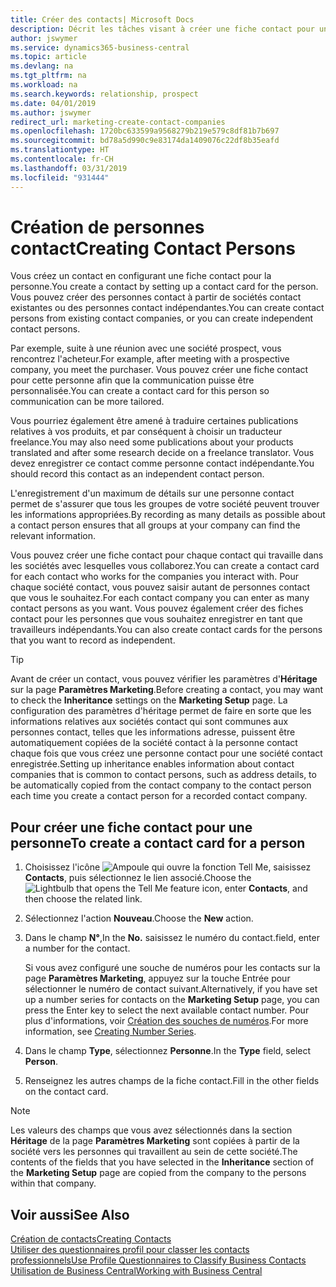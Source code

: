 ```yaml
---
title: Créer des contacts| Microsoft Docs
description: Décrit les tâches visant à créer une fiche contact pour une personne, par exemple, un prospect ou un fournisseur, afin de définir les relations et personnaliser la communication.
author: jswymer
ms.service: dynamics365-business-central
ms.topic: article
ms.devlang: na
ms.tgt_pltfrm: na
ms.workload: na
ms.search.keywords: relationship, prospect
ms.date: 04/01/2019
ms.author: jswymer
redirect_url: marketing-create-contact-companies
ms.openlocfilehash: 1720bc633599a9568279b219e579c8df81b7b697
ms.sourcegitcommit: bd78a5d990c9e83174da1409076c22df8b35eafd
ms.translationtype: HT
ms.contentlocale: fr-CH
ms.lasthandoff: 03/31/2019
ms.locfileid: "931444"
---
```

# <a name="creating-contact-persons"></a><span data-ttu-id="bab5a-103">Création de personnes contact</span><span class="sxs-lookup"><span data-stu-id="bab5a-103">Creating Contact Persons</span></span>
<span data-ttu-id="bab5a-104">Vous créez un contact en configurant une fiche contact pour la personne.</span><span class="sxs-lookup"><span data-stu-id="bab5a-104">You create a contact by setting up a contact card for the person.</span></span> <span data-ttu-id="bab5a-105">Vous pouvez créer des personnes contact à partir de sociétés contact existantes ou des personnes contact indépendantes.</span><span class="sxs-lookup"><span data-stu-id="bab5a-105">You can create contact persons from existing contact companies, or you can create independent contact persons.</span></span>

<span data-ttu-id="bab5a-106">Par exemple, suite à une réunion avec une société prospect, vous rencontrez l'acheteur.</span><span class="sxs-lookup"><span data-stu-id="bab5a-106">For example, after meeting with a prospective company, you meet the purchaser.</span></span> <span data-ttu-id="bab5a-107">Vous pouvez créer une fiche contact pour cette personne afin que la communication puisse être personnalisée.</span><span class="sxs-lookup"><span data-stu-id="bab5a-107">You can create a contact card for this person so communication can be more tailored.</span></span>

<span data-ttu-id="bab5a-108">Vous pourriez également être amené à traduire certaines publications relatives à vos produits, et par conséquent à choisir un traducteur freelance.</span><span class="sxs-lookup"><span data-stu-id="bab5a-108">You may also need some publications about your products translated and after some research decide on a freelance translator.</span></span> <span data-ttu-id="bab5a-109">Vous devez enregistrer ce contact comme personne contact indépendante.</span><span class="sxs-lookup"><span data-stu-id="bab5a-109">You should record this contact as an independent contact person.</span></span>

<span data-ttu-id="bab5a-110">L'enregistrement d'un maximum de détails sur une personne contact permet de s'assurer que tous les groupes de votre société peuvent trouver les informations appropriées.</span><span class="sxs-lookup"><span data-stu-id="bab5a-110">By recording as many details as possible about a contact person ensures that all groups at your company can find the relevant information.</span></span>

<span data-ttu-id="bab5a-111">Vous pouvez créer une fiche contact pour chaque contact qui travaille dans les sociétés avec lesquelles vous collaborez.</span><span class="sxs-lookup"><span data-stu-id="bab5a-111">You can create a contact card for each contact who works for the companies you interact with.</span></span> <span data-ttu-id="bab5a-112">Pour chaque société contact, vous pouvez saisir autant de personnes contact que vous le souhaitez.</span><span class="sxs-lookup"><span data-stu-id="bab5a-112">For each contact company you can enter as many contact persons as you want.</span></span> <span data-ttu-id="bab5a-113">Vous pouvez également créer des fiches contact pour les personnes que vous souhaitez enregistrer en tant que travailleurs indépendants.</span><span class="sxs-lookup"><span data-stu-id="bab5a-113">You can also create contact cards for the persons that you want to record as independent.</span></span>

> [!TIP]  
>   <span data-ttu-id="bab5a-114">Avant de créer un contact, vous pouvez vérifier les paramètres d'**Héritage** sur la page **Paramètres Marketing**.</span><span class="sxs-lookup"><span data-stu-id="bab5a-114">Before creating a contact, you may want to check the **Inheritance** settings on the **Marketing Setup** page.</span></span> <span data-ttu-id="bab5a-115">La configuration des paramètres d'héritage permet de faire en sorte que les informations relatives aux sociétés contact qui sont communes aux personnes contact, telles que les informations adresse, puissent être automatiquement copiées de la société contact à la personne contact chaque fois que vous créez une personne contact pour une société contact enregistrée.</span><span class="sxs-lookup"><span data-stu-id="bab5a-115">Setting up inheritance enables information about contact companies that is common to contact persons, such as address details, to be automatically copied from the contact company to the contact person each time you create a contact person for a recorded contact company.</span></span>

## <a name="to-create-a-contact-card-for-a-person"></a><span data-ttu-id="bab5a-116">Pour créer une fiche contact pour une personne</span><span class="sxs-lookup"><span data-stu-id="bab5a-116">To create a contact card for a person</span></span>
1. <span data-ttu-id="bab5a-117">Choisissez l'icône ![Ampoule qui ouvre la fonction Tell Me](media/ui-search/search_small.png "Dites-moi ce que vous voulez faire"), saisissez **Contacts**, puis sélectionnez le lien associé.</span><span class="sxs-lookup"><span data-stu-id="bab5a-117">Choose the ![Lightbulb that opens the Tell Me feature](media/ui-search/search_small.png "Tell me what you want to do") icon, enter **Contacts**, and then choose the related link.</span></span>
2. <span data-ttu-id="bab5a-118">Sélectionnez l'action **Nouveau**.</span><span class="sxs-lookup"><span data-stu-id="bab5a-118">Choose the **New** action.</span></span>
3. <span data-ttu-id="bab5a-119">Dans le champ **N°**,</span><span class="sxs-lookup"><span data-stu-id="bab5a-119">In the **No.**</span></span> <span data-ttu-id="bab5a-120">saisissez le numéro du contact.</span><span class="sxs-lookup"><span data-stu-id="bab5a-120">field, enter a number for the contact.</span></span>

    <span data-ttu-id="bab5a-121">Si vous avez configuré une souche de numéros pour les contacts sur la page **Paramètres Marketing**, appuyez sur la touche Entrée pour sélectionner le numéro de contact suivant.</span><span class="sxs-lookup"><span data-stu-id="bab5a-121">Alternatively, if you have set up a number series for contacts on the **Marketing Setup** page, you can press the Enter key to select the next available contact number.</span></span> <span data-ttu-id="bab5a-122">Pour plus d'informations, voir [Création des souches de numéros](ui-create-number-series.md).</span><span class="sxs-lookup"><span data-stu-id="bab5a-122">For more information, see [Creating Number Series](ui-create-number-series.md).</span></span>
4. <span data-ttu-id="bab5a-123">Dans le champ **Type**, sélectionnez **Personne**.</span><span class="sxs-lookup"><span data-stu-id="bab5a-123">In the **Type** field, select **Person**.</span></span>
5. <span data-ttu-id="bab5a-124">Renseignez les autres champs de la fiche contact.</span><span class="sxs-lookup"><span data-stu-id="bab5a-124">Fill in the other fields on the contact card.</span></span>

> [!NOTE]  
>   <span data-ttu-id="bab5a-125">Les valeurs des champs que vous avez sélectionnés dans la section **Héritage** de la page **Paramètres Marketing** sont copiées à partir de la société vers les personnes qui travaillent au sein de cette société.</span><span class="sxs-lookup"><span data-stu-id="bab5a-125">The contents of the fields that you have selected in the **Inheritance** section of the **Marketing Setup** page are copied from the company to the persons within that company.</span></span>

## <a name="see-also"></a><span data-ttu-id="bab5a-126">Voir aussi</span><span class="sxs-lookup"><span data-stu-id="bab5a-126">See Also</span></span>
[<span data-ttu-id="bab5a-127">Création de contacts</span><span class="sxs-lookup"><span data-stu-id="bab5a-127">Creating Contacts</span></span>](marketing-create-contact-companies.md)  
[<span data-ttu-id="bab5a-128">Utiliser des questionnaires profil pour classer les contacts professionnels</span><span class="sxs-lookup"><span data-stu-id="bab5a-128">Use Profile Questionnaires to Classify Business Contacts</span></span>](marketing-create-contact-profile-questionnaire.md)  
[<span data-ttu-id="bab5a-129">Utilisation de Business Central</span><span class="sxs-lookup"><span data-stu-id="bab5a-129">Working with Business Central</span></span>](ui-work-product.md)
